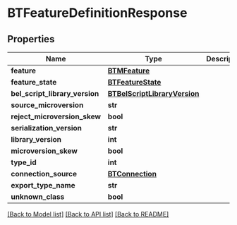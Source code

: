 # BTFeatureDefinitionResponse

## Properties
Name | Type | Description | Notes
------------ | ------------- | ------------- | -------------
**feature** | [**BTMFeature**](BTMFeature.md) |  | [optional] 
**feature_state** | [**BTFeatureState**](BTFeatureState.md) |  | [optional] 
**bel_script_library_version** | [**BTBelScriptLibraryVersion**](BTBelScriptLibraryVersion.md) |  | [optional] 
**source_microversion** | **str** |  | [optional] 
**reject_microversion_skew** | **bool** |  | [optional] 
**serialization_version** | **str** |  | [optional] 
**library_version** | **int** |  | [optional] 
**microversion_skew** | **bool** |  | [optional] 
**type_id** | **int** |  | [optional] 
**connection_source** | [**BTConnection**](BTConnection.md) |  | [optional] 
**export_type_name** | **str** |  | [optional] 
**unknown_class** | **bool** |  | [optional] 

[[Back to Model list]](../README.md#documentation-for-models) [[Back to API list]](../README.md#documentation-for-api-endpoints) [[Back to README]](../README.md)


